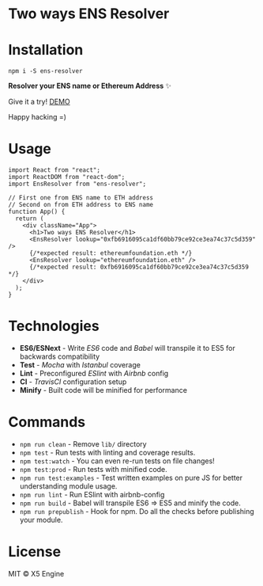 # Two ways ENS Resolver

# Installation

`npm i -S ens-resolver`

**Resolver your ENS name or Ethereum Address** ✨

Give it a try!
[DEMO](https://codesandbox.io/s/twowaysensresolver-2usbm)

Happy hacking =)

# Usage
```
import React from "react";
import ReactDOM from "react-dom";
import EnsResolver from "ens-resolver";

// First one from ENS name to ETH address
// Second on from ETH address to ENS name
function App() {
  return (
    <div className="App">
      <h1>Two ways ENS Resolver</h1>
      <EnsResolver lookup="0xfb6916095ca1df60bb79ce92ce3ea74c37c5d359" />
      {/*expected result: ethereumfoundation.eth */}
      <EnsResolver lookup="ethereumfoundation.eth" />
      {/*expected result: 0xfb6916095ca1df60bb79ce92ce3ea74c37c5d359 */}
    </div>
  );
}
```

# Technologies

* **ES6/ESNext** - Write _ES6_ code and _Babel_ will transpile it to ES5 for backwards compatibility
* **Test** - _Mocha_ with _Istanbul_ coverage
* **Lint** - Preconfigured _ESlint_ with _Airbnb_ config
* **CI** - _TravisCI_ configuration setup
* **Minify** - Built code will be minified for performance

# Commands
- `npm run clean` - Remove `lib/` directory
- `npm test` - Run tests with linting and coverage results.
- `npm test:watch` - You can even re-run tests on file changes!
- `npm test:prod` - Run tests with minified code.
- `npm run test:examples` - Test written examples on pure JS for better understanding module usage.
- `npm run lint` - Run ESlint with airbnb-config
- `npm run build` - Babel will transpile ES6 => ES5 and minify the code.
- `npm run prepublish` - Hook for npm. Do all the checks before publishing your module.


# License

MIT © X5 Engine
